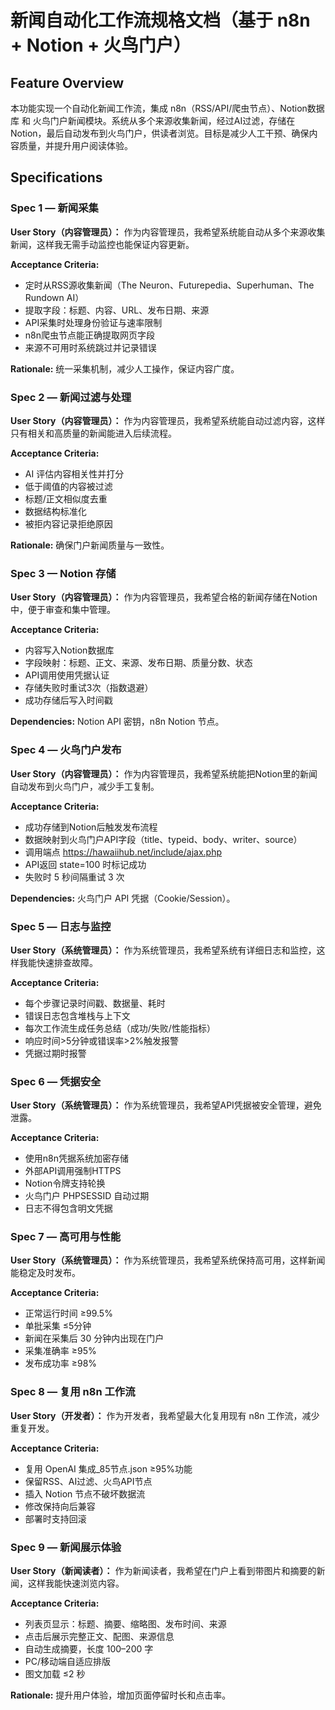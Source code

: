 # 新闻自动化工作流规格文档（基于 n8n + Notion + 火鸟门户）

## Feature Overview

本功能实现一个自动化新闻工作流，集成 n8n（RSS/API/爬虫节点）、Notion数据库 和 火鸟门户新闻模块。系统从多个来源收集新闻，经过AI过滤，存储在Notion，最后自动发布到火鸟门户，供读者浏览。目标是减少人工干预、确保内容质量，并提升用户阅读体验。

## Specifications

### Spec 1 — 新闻采集

**User Story（内容管理员）：**
作为内容管理员，我希望系统能自动从多个来源收集新闻，这样我无需手动监控也能保证内容更新。

**Acceptance Criteria:**

- 定时从RSS源收集新闻（The Neuron、Futurepedia、Superhuman、The Rundown AI）
- 提取字段：标题、内容、URL、发布日期、来源
- API采集时处理身份验证与速率限制
- n8n爬虫节点能正确提取网页字段
- 来源不可用时系统跳过并记录错误

**Rationale:**
统一采集机制，减少人工操作，保证内容广度。

### Spec 2 — 新闻过滤与处理

**User Story（内容管理员）：**
作为内容管理员，我希望系统能自动过滤内容，这样只有相关和高质量的新闻能进入后续流程。

**Acceptance Criteria:**

- AI 评估内容相关性并打分
- 低于阈值的内容被过滤
- 标题/正文相似度去重
- 数据结构标准化
- 被拒内容记录拒绝原因

**Rationale:**
确保门户新闻质量与一致性。

### Spec 3 — Notion 存储

**User Story（内容管理员）：**
作为内容管理员，我希望合格的新闻存储在Notion中，便于审查和集中管理。

**Acceptance Criteria:**

- 内容写入Notion数据库
- 字段映射：标题、正文、来源、发布日期、质量分数、状态
- API调用使用凭据认证
- 存储失败时重试3次（指数退避）
- 成功存储后写入时间戳

**Dependencies:**
Notion API 密钥，n8n Notion 节点。

### Spec 4 — 火鸟门户发布

**User Story（内容管理员）：**
作为内容管理员，我希望系统能把Notion里的新闻自动发布到火鸟门户，减少手工复制。

**Acceptance Criteria:**

- 成功存储到Notion后触发发布流程
- 数据映射到火鸟门户API字段（title、typeid、body、writer、source）
- 调用端点 https://hawaiihub.net/include/ajax.php
- API返回 state=100 时标记成功
- 失败时 5 秒间隔重试 3 次

**Dependencies:**
火鸟门户 API 凭据（Cookie/Session）。

### Spec 5 — 日志与监控

**User Story（系统管理员）：**
作为系统管理员，我希望系统有详细日志和监控，这样我能快速排查故障。

**Acceptance Criteria:**

- 每个步骤记录时间戳、数据量、耗时
- 错误日志包含堆栈与上下文
- 每次工作流生成任务总结（成功/失败/性能指标）
- 响应时间>5分钟或错误率>2%触发报警
- 凭据过期时报警

### Spec 6 — 凭据安全

**User Story（系统管理员）：**
作为系统管理员，我希望API凭据被安全管理，避免泄露。

**Acceptance Criteria:**

- 使用n8n凭据系统加密存储
- 外部API调用强制HTTPS
- Notion令牌支持轮换
- 火鸟门户 PHPSESSID 自动过期
- 日志不得包含明文凭据

### Spec 7 — 高可用与性能

**User Story（系统管理员）：**
作为系统管理员，我希望系统保持高可用，这样新闻能稳定及时发布。

**Acceptance Criteria:**

- 正常运行时间 ≥99.5%
- 单批采集 ≤5分钟
- 新闻在采集后 30 分钟内出现在门户
- 采集准确率 ≥95%
- 发布成功率 ≥98%

### Spec 8 — 复用 n8n 工作流

**User Story（开发者）：**
作为开发者，我希望最大化复用现有 n8n 工作流，减少重复开发。

**Acceptance Criteria:**

- 复用 OpenAI 集成\_85节点.json ≥95%功能
- 保留RSS、AI过滤、火鸟API节点
- 插入 Notion 节点不破坏数据流
- 修改保持向后兼容
- 部署时支持回滚

### Spec 9 — 新闻展示体验

**User Story（新闻读者）：**
作为新闻读者，我希望在门户上看到带图片和摘要的新闻，这样我能快速浏览内容。

**Acceptance Criteria:**

- 列表页显示：标题、摘要、缩略图、发布时间、来源
- 点击后展示完整正文、配图、来源信息
- 自动生成摘要，长度 100–200 字
- PC/移动端自适应排版
- 图文加载 ≤2 秒

**Rationale:**
提升用户体验，增加页面停留时长和点击率。

